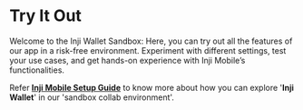 # Try It Out

Welcome to the Inji Wallet Sandbox: Here, you can try out all the features of our app in a risk-free environment. Experiment with different settings, test your use cases, and get hands-on experience with Inji Mobile’s functionalities.

Refer [**Inji Mobile Setup Guide**](inji-setup-guide.md) to know more about how you can explore '**Inji Wallet**' in our 'sandbox collab environment'.
